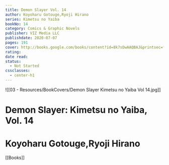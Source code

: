 ```yaml
---
title: Demon Slayer Vol. 14
author: Koyoharu Gotouge,Ryoji Hirano
series: Kimetsu no Yaiba
bookNo: 14
category: Comics & Graphic Novels
publisher: VIZ Media LLC
publishdate: 2020-07-07
pages: 191
cover: http://books.google.com/books/content?id=8k7sDwAAQBAJ&printsec=frontcover&img=1&zoom=1&source=gbs_api
rating: 
date read: 
status:
  - Not Started
cssclasses:
  - center-h1
---
```

![[03 - Resources/BookCovers/Demon Slayer Kimetsu no Yaiba Vol 14.jpg]]
 # Demon Slayer: Kimetsu no Yaiba, Vol. 14
# Koyoharu Gotouge,Ryoji Hirano







[[Books]]